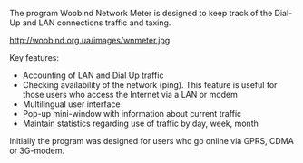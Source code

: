 The program Woobind Network Meter is designed to keep track of the Dial-Up and LAN connections traffic and taxing.

http://woobind.org.ua/images/wnmeter.jpg

Key features: 
* Accounting of LAN and Dial Up traffic 
* Checking availability of the network (ping). This feature is useful for those users who access the Internet via a LAN or modem 
* Multilingual user interface 
* Pop-up mini-window with information about current traffic 
* Maintain statistics regarding use of traffic by day, week, month

Initially the program was designed for users who go online via GPRS, CDMA or 3G-modem.
